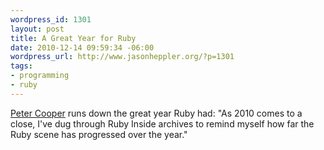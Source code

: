 ```yaml
--- 
wordpress_id: 1301
layout: post
title: A Great Year for Ruby
date: 2010-12-14 09:59:34 -06:00
wordpress_url: http://www.jasonheppler.org/?p=1301
tags:
- programming
- ruby
---
```

<a href="http://www.rubyinside.com/ruby-in-2010-a-retrospective-4059.html">Peter Cooper</a> runs down the great year Ruby had: "As 2010 comes to a close, I've dug through Ruby Inside archives to remind myself how far the Ruby scene has progressed over the year."

